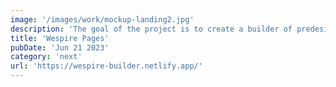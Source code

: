 ```yaml
---
image: '/images/work/mockup-landing2.jpg'
description: 'The goal of the project is to create a builder of predesigned template pages, connect forms, add beautiful animations and connect CMS to this pages.'
title: 'Wespire Pages'
pubDate: 'Jun 21 2023'
category: 'next'
url: 'https://wespire-builder.netlify.app/'
---
```

